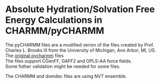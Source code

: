 # Absolute Hydration/Solvation Free Energy Calculations in CHARMM/pyCHARMM
The pyCHARMM files are a modified verion of the files created by Prof. Charles L. Brooks III from the University of Michigan, Ann Arbor, MI, US. \
The [original pycharmm](https://github.com/BrooksResearchGroup-UM/pyCHARMM-Workshop/tree/main/4AbsoluteSolvation) files \
The files support CGenFF, GAFF2 and OPLS-AA force fields. \
Some futher validation might be needed for some files.

The CHARMM and domdec files are using NVT ensemble.
